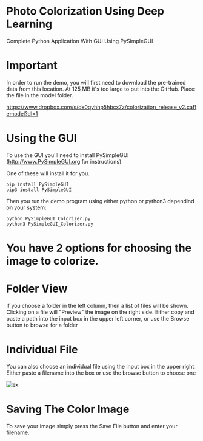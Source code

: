 # Photo Colorization Using Deep Learning
Complete Python Application With GUI Using PySimpleGUI
# Important
In order to run the demo, you will first need to download the pre-trained data from this location. At 125 MB it's too large to put into the GitHub. Place the file in the model folder.

https://www.dropbox.com/s/dx0qvhhp5hbcx7z/colorization_release_v2.caffemodel?dl=1
# Using the GUI
To use the GUI you'll need to install PySimpleGUI (http://www.PySimpleGUI.org for instructions)

One of these will install it for you.

    pip install PySimpleGUI
    pip3 install PySimpleGUI

Then you run the demo program using either python or python3 dependind on your system:

    python PySimpleGUI_Colorizer.py
    python3 PySimpleGUI_Colorizer.py

# You have 2 options for choosing the image to colorize.
# Folder View
If you choose a folder in the left column, then a list of files will be shown. Clicking on a file will "Preview" the image on the right side. Either copy and paste a path into the input box in the upper left corner, or use the Browse button to browse for a folder
# Individual File
You can also choose an individual file using the input box in the upper right. Either paste a filename into the box or use the browse button to choose one



![ex](https://github.com/vsviji/ImageColourizer/assets/127862956/92fdbc58-1617-4eee-9bb1-cdb827e06f06)



# Saving The Color Image
To save your image simply press the Save File button and enter your filename.
